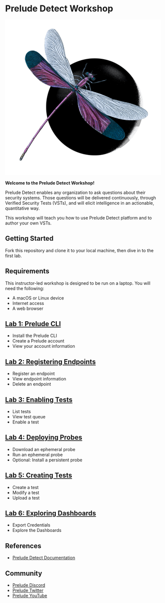 # Prelude Detect Workshop

![dragonfly](/images/dragonfly.png "Dragonflies have up to a 95% success rate when hunting for prey.")

**Welcome to the Prelude Detect Workshop!** 

Prelude Detect enables any organization to ask questions about their security systems. Those questions will be delivered continuously, through Verified Security Tests (VSTs), and will elicit intelligence in an actionable, quantitative way.

This workshop will teach you how to use Prelude Detect platform and to author your own VSTs.

## Getting Started

Fork this repository and clone it to your local machine, then dive in to the first lab.

## Requirements

This instructor-led workshop is designed to be run on a laptop. You will need the following:
- A macOS or Linux device
- Internet access
- A web browser

## [Lab 1: Prelude CLI](https://github.com/VVX7/Detect-Workshop/blob/main/exercises/01-Prelude-CLI.md)

- Install the Prelude CLI
- Create a Prelude account
- View your account information

## [Lab 2: Registering Endpoints](https://github.com/VVX7/Detect-Workshop/blob/main/exercises/02-Registering-Endpoints.md)

- Register an endpoint
- View endpoint information
- Delete an endpoint

## [Lab 3: Enabling Tests](https://github.com/VVX7/Detect-Workshop/blob/main/exercises/03-Enabling-Tests.md)

- List tests
- View test queue
- Enable a test

## [Lab 4: Deploying Probes](https://github.com/VVX7/Detect-Workshop/blob/main/exercises/04-Deploying-Probes.md)

- Download an ephemeral probe
- Run an ephemeral probe
- Optional: Install a persistent probe

## [Lab 5: Creating Tests](https://github.com/VVX7/Detect-Workshop/blob/main/exercises/05-Creating-Tests.md)

- Create a test
- Modify a test
- Upload a test

## [Lab 6: Exploring Dashboards](https://github.com/VVX7/Detect-Workshop/blob/main/exercises/06-Exploring-Dashboards.md)

- Export Credentials
- Explore the Dashboards


## References

- [Prelude Detect Documentation](https://docs.preludesecurity.com/docs)

## Community

- [Prelude Discord](https://discord.gg/fZbfdUQM4A)
- [Prelude Twitter](https://twitter.com/preludeorg)
- [Prelude YouTube](https://www.youtube.com/@Preludeorg)
